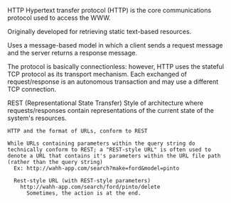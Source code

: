 HTTP
  Hypertext transfer protocol (HTTP) is the core communications protocol used to access the WWW.

  Originally developed for retrieving static text-based resources.

  Uses a message-based model in which a client sends a request message and the server returns a response message.

  The protocol is basically connectionless: however, HTTP uses the stateful TCP protocol as its transport mechanism.  Each exchanged of request/response is an autonomous transaction and may use a different TCP connection.

  REST (Representational State Transfer)
    Style of architecture where requests/responses contain representations of the current state of the system's resources.

    HTTP and the format of URLs, conform to REST

    While URLs containing parameters within the query string do technically conform to REST; a "REST-style URL" is often used to denote a URL that contains it's parameters within the URL file path (rather than the query string)
      Ex: http://wahh-app.com/search?make=ford&model=pinto

      Rest-style URL (with REST-style parameters)
        http://wahh-app.com/search/ford/pinto/delete
          Sometimes, the action is at the end.



        